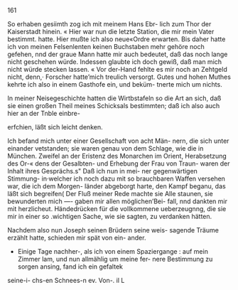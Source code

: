 161

So erhaben gesiimth zog ich mit meinem Hans Ebr-
lich zum Thor der Kaiserstadt hinein. « Hier war nun die
letzte Station, die mir mein Vater bestimmt. hatte. Hier
mußte ich also neue«Ordre erwarten. Bis daher hatte ich
von meinen Felsenlenten keinen Buchstaben mehr gehöre
noch gefehen, nnd der graue Mann hatte mir auch bedeutet,
daß das noch lange nicht geschehen würde. Indessen glaubte
ich doch gewiß, daß man mich nicht würde stecken lassen. «
Vor der-Hand fehlte es mir noch an Zehtgeld nicht, denn,·
Forscher hatte’mich treulich versorgt. Gutes und hohen
Muthes kehrte ich also in einem Gasthofe ein, und beküm-
tnerte mich um nichts.

In meiner Neisegeschichte hatten die Wirtbstafeln so die
Art an sich, daß sie einen großen Theil meines Schicksals
bestimmten; daß ich also auch hier an der Tnble einbre-

erfchien, läßt sich leicht denken.

Ich befand mich unter einer Gesellschaft von acht Män-
nern, die sich unter einander vetstanden; sie waren genau
von dem Schlage, wie die in München. Zweifel an der
Eristenz des Monarchen im Orient, Herabsetzung des Or-«
dens der Gesalbten- und Erhebung der Frau von Traun-
waren der Inhalt ihres Gesprächs.s" Daß ich nun in mei-
ner gegenwärtigen Stimmung- in·welcher ich noch dazu mit
so brauchbaren Waffen versehen war, die ich dem Morgen-
länder abgeborgt harte, den Kampf beganu, das läßt sich
begreifen( Der Fluß meiner Rede machte sie Alle staunen,
sie bewunderten mich —- gaben mir allen möglichen’Bei-
fall, nnd dankten mir mit herzlicheut. Händedrücken für die
vollkommene ueberzeugnng, die sie mir in einer so .wichtigen
Sache, wie sie sagten, zu verdanken hätten.

Nachdem also nun Joseph seinen Brüdern seine weis-
sagende Träume erzählt hatte, schieden mir spät von ein-
ander.

- Einige Tage nachher-, als ich von einem Spaziergange
: auf mein Zimmer lam, und nun allmählig um meine fer-
nere Bestimmung zu sorgen ansing, fand ich ein gefaltek

seine-i- chs-en Schnees-n ev. Von-. il L


